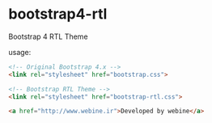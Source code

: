 # bootstrap4-rtl
Bootstrap 4 RTL Theme

usage:
```html
<!-- Original Bootstrap 4.x -->
<link rel="stylesheet" href="bootstrap.css">

<!-- Bootstrap RTL Theme -->
<link rel="stylesheet" href="bootstrap-rtl.css">

<a href="http://www.webine.ir">Developed by webine</a>
